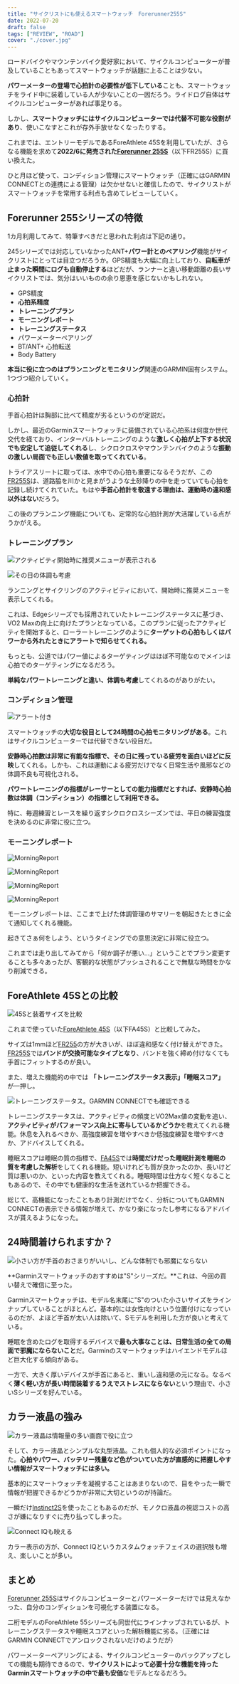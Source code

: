 ```yaml
---
title: "サイクリストにも使えるスマートウォッチ　Forerunner255S"
date: 2022-07-20
draft: false
tags: ["REVIEW", "ROAD"]
cover: "./cover.jpg"
---
```


ロードバイクやマウンテンバイク愛好家において、サイクルコンピューターが普及していることもあってスマートウォッチが話題に上ることは少ない。

**パワーメーターの登場で心拍計の必要性が低下している**ことも、スマートウォッチをライド中に装着している人が少ないことの一因だろう。ライドログ自体はサイクルコンピューターがあれば事足りる。

しかし、**スマートウォッチにはサイクルコンピューターでは代替不可能な役割があり**、使いこなすとこれが存外手放せなくなったりする。

これまでは、エントリーモデルであるForeAthlete 45Sを利用していたが、さらなる機能を求めて**2022/6に発売された[Forerunner 255S](https://amzn.to/3IMI0Ec)**（以下FR255S）に買い換えた。

ひと月ほど使って、コンディション管理にスマートウォッチ（正確にはGARMIN CONNECTとの連携による管理）は欠かせないと確信したので、サイクリストがスマートウォッチを常用する利点も含めてレビューしていく。

<LinkBox url="https://www.amazon.co.jp/dp/B0B18M3381/" isAmazonLink />

## Forerunner 255シリーズの特徴

1カ月利用してみて、特筆すべきだと思われた利点は下記の通り。

245シリーズでは対応していなかったANT+**パワー計とのペアリング**機能がサイクリストにとっては目立つだろうか。GPS精度も大幅に向上しており、**自転車が止まった瞬間にログも自動停止する**ほどだが、ランナーと違い移動距離の長いサイクリストでは、気分はいいものの余り恩恵を感じないかもしれない。

- GPS精度
- **心拍系精度**
- **トレーニングプラン**
- **モーニングレポート**
- **トレーニングステータス**
- パワーメーターペアリング
- BT/ANT+ 心拍転送
- Body Battery

**本当に役に立つのはプランニングとモニタリング**関連のGARMIN固有システム。1つづつ紹介していく。

### 心拍計

手首心拍計は胸部に比べて精度が劣るというのが定説だ。

しかし、最近のGarminスマートウォッチに装備されている心拍系は何度か世代交代を経ており、インターバルトレーニングのような**激しく心拍が上下する状況でも安定して追従してくれる**し、シクロクロスやマウンテンバイクのような**振動の激しい局面でも正しい数値を取ってくれている**。

トライアスリートに取っては、水中での心拍も重要になるそうだが、この[FR255S](https://amzn.to/3IMI0Ec)は、道路脇を川かと見まがうような土砂降りの中を走っていても心拍を記録し続けてくれていた。もはや**手首心拍計を敬遠する理由は、運動時の違和感以外はない**だろう。

この後のプランニング機能についても、定常的な心拍計測が大活躍している点がうかがえる。

### トレーニングプラン

![アクティビティ開始時に推奨メニューが表示される](./recommend.png)

![その日の体調も考慮](./recommend2.png)

ランニングとサイクリングのアクティビティにおいて、開始時に推奨メニューを表示してくれる。

これは、Edgeシリーズでも採用されていたトレーニングステータスに基づき、VO2 Maxの向上に向けたプランとなっている。このプランに従ったアクティビティを開始すると、ローラートレーニングのように**ターゲットの心拍もしくはパワーから外れたときにアラートで知らせてくれる。**

もっとも、公道ではパワー値によるターゲティングはほぼ不可能なのでメインは心拍でのターゲティングになるだろう。

**単純なパワートレーニングと違い、体調も考慮**してくれるのがありがたい。

### コンディション管理

![アラート付き](./notify.png)

スマートウォッチの**大切な役目として24時間の心拍モニタリングがある**。これはサイクルコンピューターでは代替できない役目だ。

**安静時心拍数は非常に有能な指標で、その日に残っている疲労を面白いほどに反映**してくれる。しかも、これは運動による疲労だけでなく日常生活や風邪などの体調不良も可視化される。

**パワートレーニングの指標がレーサーとしての能力指標だとすれば、安静時心拍数は体調（コンディション）の指標として利用できる。**

特に、毎週練習とレースを繰り返すシクロクロスシーズンでは、平日の練習強度を決めるのに非常に役に立つ。

### モーニングレポート

![MorningReport](./morning1.png)

![MorningReport](./morning2.png)

![MorningReport](./morning3.png)

![MorningReport](./morning4.png)

モーニングレポートは、ここまで上げた体調管理のサマリーを朝起きたときに全て通知してくれる機能。

起きてさぁ何をしよう、というタイミングでの意思決定に非常に役立つ。

これまでは走り出してみてから「何か調子が悪い…」ということでプラン変更することも多々あったが、客観的な状態がプッシュされることで無駄な時間をかなり削減できる。

## ForeAthlete 45Sとの比較

![45Sと装着サイズを比較](./compare_45s.jpg)

これまで使っていた[ForeAthlete 45S](https://www.garmin.co.jp/products/intosports/foreathlete-45s-white/)（以下FA45S）と比較してみた。

サイズは1mmほど[FR255](https://amzn.to/3IMI0Ec)の方が大きいが、ほぼ違和感なく付け替えができた。[FR255S](https://amzn.to/3IMI0Ec)では**バンドが交換可能なタイプとなり**、バンドを強く締め付けなくても手首にフィットするのが良い。

また、増えた機能的の中では **「トレーニングステータス表示」「睡眠スコア」** が一押し。

![トレーニングステータス。GARMIN CONNECTでも確認できる](./trainingStatus.png)

トレーニングステータスは、アクティビティの頻度とVO2Max値の変動を追い、**アクティビティがパフォーマンス向上に寄与しているかどうか**を教えてくれる機能。休息を入れるべきか、高強度練習を増やすべきか低強度練習を増やすべきか、アドバイスしてくれる。

睡眠スコアは睡眠の質の指標で、[FA45S](https://www.garmin.co.jp/products/intosports/foreathlete-45s-white/)では**時間だけだった睡眠計測を睡眠の質を考慮した解析**をしてくれる機能。短いけれども質が良かったのか、長いけど質は悪いのか、といった内容を教えてくれる。睡眠時間は仕方なく短くなることもあるので、その中でも健康的な生活を送れているか把握できる。

総じて、高機能になったこともあり計測だけでなく、分析についてもGARMIN CONNECTの表示できる情報が増えて、かなり楽になったし参考になるアドバイスが貰えるようになった。

## 24時間着けられますか？

![小さい方が手首のおさまりがいいし、どんな体制でも邪魔にならない](./cover.jpg)

**Garminスマートウォッチのおすすめは"S"シリーズだ。**これは、今回の買い替えで確信に至った。

Garminスマートウォッチは、モデル名末尾に"S"のついた小さいサイズをラインナップしていることがほとんど。基本的には女性向けという位置付けになっているのだが、よほど手首が太い人は除いて、Sモデルを利用した方が良いと考えている。

睡眠を含めたログを取得するデバイスで**最も大事なことは、日常生活の全ての局面で邪魔にならないこと**だ。Garminのスマートウォッチはハイエンドモデルほど巨大化する傾向がある。

一方で、大きく厚いデバイスが手首にあると、重いし違和感の元になる。なるべく**薄く軽い方が長い時間装着するうえでストレスにならない**という理由で、小さいSシリーズを好んでいる。

<LinkBox url="https://www.amazon.co.jp/dp/B09P1J6B9D/" isAmazonLink />

## カラー液晶の強み

![カラー液晶は情報量の多い画面で役に立つ](./face.png)

そして、カラー液晶とシンプルな丸型液晶。これも個人的な必須ポイントになった。**心拍やパワー、バッテリー残量など色がついていた方が直感的に把握しやすい情報がスマートウォッチには多い。**

基本的にスマートウォッチを凝視することはあまりないので、目をやった一瞬で情報が把握できるかどうかが非常に大切というのが持論だ。

一瞬だけ[Instinct2S](https://amzn.to/3OqPFJS)を使ったこともあるのだが、モノクロ液晶の視認コストの高さが嫌になりすぐに売り払ってしまった。

![Connect IQも映える](./connectIQ.png)

カラー表示の方が、Connect IQというカスタムウォッチフェイスの選択肢も増え、楽しいことが多い。

## まとめ

[Forerunner 255S](https://amzn.to/3IMI0Ec)はサイクルコンピューターとパワーメーターだけでは見えなかった、自分のコンディションを可視化する装置になる。

二桁モデルのForeAthlete 55シリーズも同世代にラインナップされているが、トレーニングステータスや睡眠スコアといった解析機能に劣る。（正確にはGARMIN CONNECTでアンロックされないだけのようだが）

パワーメーターペアリングによる、サイクルコンピューターのバックアップとしての機能も期待できるので、**サイクリストによって必要十分な機能を持ったGarminスマートウォッチの中で最も安価**なモデルとなるだろう。

<LinkBox url="https://www.amazon.co.jp/dp/B0B18M3381/" isAmazonLink />
